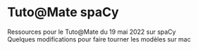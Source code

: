 # Tuto@Mate spaCy

Ressources pour le Tuto@Mate du 19 mai 2022 sur spaCy  
Quelques modifications pour faire tourner les modèles sur mac

